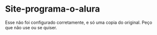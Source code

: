 # Site-programa-o-alura
Esse não foi configurado corretamente, e só uma copia do original. Peço que não use ou se quiser.

